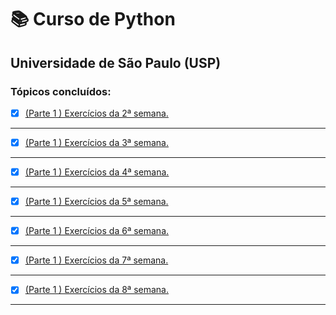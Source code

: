 # :books: Curso de Python
## Universidade de São Paulo (USP) 
### Tópicos concluídos:
- [x] [(Parte 1 ) Exercícios da 2ª semana.](https://github.com/PedroSantana2/exercicios-ciencia-da-computacao-USP/tree/main/USP/002_SegundaSemana_USP)
---
- [x] [(Parte 1 ) Exercícios da 3ª semana.](https://github.com/PedroSantana2/exercicios-ciencia-da-computacao-USP/tree/main/USP/003_TerceiraSemana_USP)
---
- [x] [(Parte 1 ) Exercícios da 4ª semana.](https://github.com/PedroSantana2/exercicios-ciencia-da-computacao-USP/tree/main/USP/004_QuartaSemana_USP)
---
- [x] [(Parte 1 ) Exercícios da 5ª semana.](https://github.com/PedroSantana2/exercicios-ciencia-da-computacao-USP/tree/main/USP/005_QuintaSemana_USP)
---
- [x] [(Parte 1 ) Exercícios da 6ª semana.](https://github.com/PedroSantana2/exercicios-ciencia-da-computacao-USP/tree/main/USP/006_SextaSemana_USP)  
---
- [x] [(Parte 1 ) Exercícios da 7ª semana.](https://github.com/PedroSantana2/exercicios-ciencia-da-computacao-USP/tree/main/USP/007_SetimaSemana_USP)  
---
- [x] [(Parte 1 ) Exercícios da 8ª semana.](https://github.com/PedroSantana2/exercicios-ciencia-da-computacao-USP/tree/main/USP/008_OitavaSemana_USP)  
---